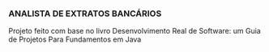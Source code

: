 ### ANALISTA DE EXTRATOS BANCÁRIOS ###

Projeto feito com base no livro Desenvolvimento Real de Software: um Guia de Projetos Para Fundamentos em Java
